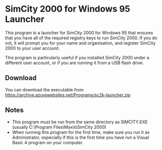 # SimCity 2000 for Windows 95 Launcher

This program is a launcher for SimCity 2000 for Windows 95 that ensures that you have all of the required registry keys to run SimCity 2000. If you do not, it will prompt you for your name and organisation, and register SimCity 2000 to your user account.

This program is particularly useful if you installed SimCity 2000 under a different user account, or if you are running it from a USB flash drive. 

## Download

You can download the executable from https://archive.azurewebsites.net/Programs/sc2k-launcher.zip

## Notes

 * This program must be run from the same directory as SIMCITY.EXE (usually C:\Program Files\Maxis\SimCity 2000)
 * When running this program for the first time, make sure you run it as Administrator, especially if this is the first time you have run a Visual Basic 4 program on your computer.